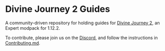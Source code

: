 # Divine Journey 2 Guides
A community-driven repository for holding guides for [Divine Journey 2](https://github.com/Divine-Journey-2/Divine-Journey-2), an Expert modpack for 1.12.2.

To contribute, please join us on the [Discord](https://discord.gg/rH9pyS7), and follow the instructions in [Contributing.md](https://github.com/Divine-Journey-2/Guides/blob/main/.github/CONTRIBUTING.md).